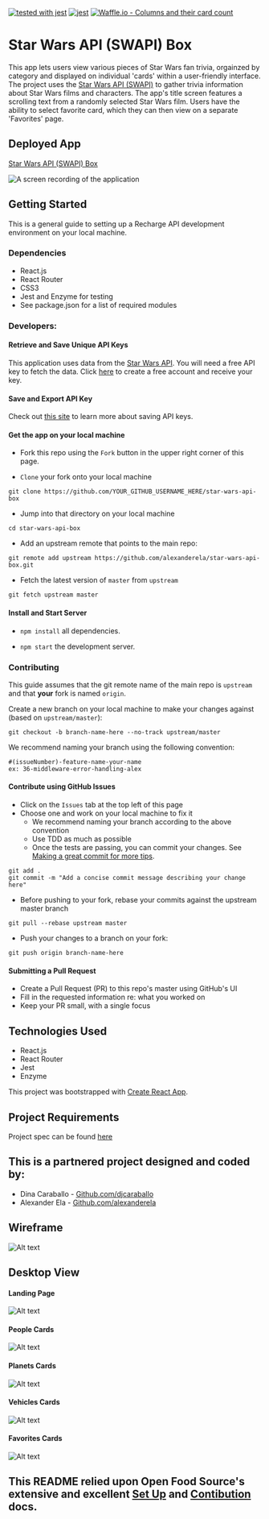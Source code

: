 [![tested with jest](https://img.shields.io/badge/tested_with-jest-99424f.svg)](https://github.com/facebook/jest) 
[![jest](https://jestjs.io/img/jest-badge.svg)](https://github.com/facebook/jest)
[![Waffle.io - Columns and their card count](https://badge.waffle.io/alexanderela/swapibox.svg?columns=all)](https://waffle.io/alexanderela/swapibox)

# Star Wars API (SWAPI) Box
This app lets users view various pieces of Star Wars fan trivia, orgainzed by category and displayed on individual 'cards' within a user-friendly interface.  The project uses the [Star Wars API (SWAPI)](https://swapi.co) to gather trivia information about Star Wars films and characters.  The app's title screen features a scrolling text from a randomly selected Star Wars film.  Users have the ability to select favorite card, which they can then view on a separate 'Favorites' page.

## Deployed App
[Star Wars API (SWAPI) Box](https://infallible-einstein-c548f9.netlify.com/)

![A screen recording of the application](https://github.com/djcaraballo/SWAPI-box/blob/master/src/assets/SWAPI-screenshots/ScreenVideo.gif)

## Getting Started
This is a general guide to setting up a Recharge API development environment on your local machine.

### Dependencies
* React.js
* React Router
* CSS3 
* Jest and Enzyme for testing
* See package.json for a list of required modules


### Developers:

#### Retrieve and Save Unique API Keys
This application uses data from the [Star Wars API](https://swapi.co). You will need a free API key to fetch the data. Click [here](https://swapi.co) to create a free account and receive your key.

#### Save and Export API Key
Check out [this site](https://gist.github.com/derzorngottes/3b57edc1f996dddcab25) to learn more about saving API keys.

#### Get the app on your local machine
* Fork this repo using the `Fork` button in the upper right corner of this page.

* `Clone` your fork onto your local machine
```
git clone https://github.com/YOUR_GITHUB_USERNAME_HERE/star-wars-api-box
```

* Jump into that directory on your local machine
```
cd star-wars-api-box
```

* Add an upstream remote that points to the main repo:
```
git remote add upstream https://github.com/alexanderela/star-wars-api-box.git
```

* Fetch the latest version of `master` from `upstream`
```
git fetch upstream master
```


#### Install and Start Server

* `npm install` all dependencies.

* `npm start` the development server.


### Contributing
This guide assumes that the git remote name of the main repo is `upstream` and that **your** fork is named `origin`.

Create a new branch on your local machine to make your changes against (based on `upstream/master`):
```
git checkout -b branch-name-here --no-track upstream/master
```
We recommend naming your branch using the following convention:
```
#(issueNumber)-feature-name-your-name
ex: 36-middleware-error-handling-alex
```

#### Contribute using GitHub Issues
* Click on the `Issues` tab at the top left of this page
* Choose one and work on your local machine to fix it  
  - We recommend naming your branch according to the above convention  
  - Use TDD as much as possible 
  - Once the tests are passing, you can commit your changes. See [Making a great commit for more tips](https://github.com/openfoodfoundation/openfoodnetwork/wiki/Making-a-great-commit).  
```
git add .
git commit -m "Add a concise commit message describing your change here"
```
  - Before pushing to your fork, rebase your commits against the upstream master branch
```
git pull --rebase upstream master
```
  - Push your changes to a branch on your fork:
```
git push origin branch-name-here
```

#### Submitting a Pull Request
* Create a Pull Request (PR) to this repo's master using GitHub's UI
* Fill in the requested information re: what you worked on
* Keep your PR small, with a single focus

## Technologies Used
- React.js
- React Router
- Jest
- Enzyme

This project was bootstrapped with [Create React App](https://github.com/facebook/create-react-app).

## Project Requirements
Project spec can be found [here](http://frontend.turing.io/projects/swapi-box.html)

## This is a partnered project designed and coded by:
* Dina Caraballo - [Github.com/djcaraballo](https://github.com/djcaraballo)
* Alexander Ela - [Github.com/alexanderela](https://github.com/alexanderela)

## Wireframe
![Alt text](./src/assets/SWAPI-Box-Wireframe.png "Wireframe")

## Desktop View
#### Landing Page
![Alt text](./src/assets/SWAPI-screenshots/opening-page.png "Opening Page")

#### People Cards
![Alt text](./src/assets/SWAPI-screenshots/people.png "People Page")

#### Planets Cards
![Alt text](./src/assets/SWAPI-screenshots/planets.png "Planets Page")

#### Vehicles Cards
![Alt text](./src/assets/SWAPI-screenshots/vehicles.png "Vehicles Page")

#### Favorites Cards
![Alt text](./src/assets/SWAPI-screenshots/favorites.png "Favorites Page")


## This README relied upon Open Food Source's extensive and excellent [Set Up](https://github.com/openfoodfoundation/openfoodnetwork/blob/master/GETTING_STARTED.md) and [Contibution](https://github.com/openfoodfoundation/openfoodnetwork/blob/master/CONTRIBUTING.md) docs.

